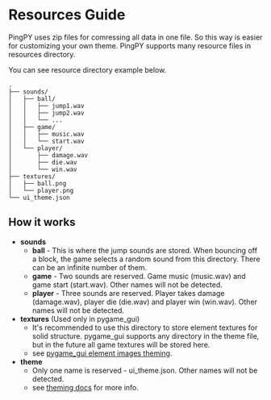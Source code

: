 Resources Guide
=============== 

PingPY uses zip files for comressing all data in one file. So this way is easier for customizing your own theme. PingPY supports many resource files in resources directory.

You can see resource directory example below.
```
.
├── sounds/
│   ├── ball/
│   │   ├── jump1.wav
│   │   ├── jump2.wav
│   │   └── ...
│   ├── game/
│   │   ├── music.wav
│   │   └── start.wav
│   └── player/
│       ├── damage.wav
│       ├── die.wav
│       └── win.wav
├── textures/
│   ├── ball.png
│   └── player.png
└── ui_theme.json
```

How it works
------------
- **sounds**
    - **ball** - This is where the jump sounds are stored. When bouncing off a block, the game selects a random sound from this directory. There can be an infinite number of them.
    - **game** - Two sounds are reserved. Game music (music.wav) and game start (start.wav). Other names will not be detected.
    - **player** - Three sounds are reserved. Player takes damage (damage.wav), player die (die.wav) and player win (win.wav). Other names will not be detected.
- **textures** (Used only in pygame_gui)
    - It's recommended to use this directory to store element textures for solid structure. pygame_gui supports any directory in the theme file, but in the future all game textures will be stored here.
    - see [pygame_gui element images theming](https://pygame-gui.readthedocs.io/en/latest/theme_guide.html#theme-options-per-element).
- **theme**
    - Only one name is reserved - ui_theme.json. Other names will not be detected.
    - see [theming docs](https://github.com/VitoR-InA/PingPY/tree/main/docs/theming.md) for more info.